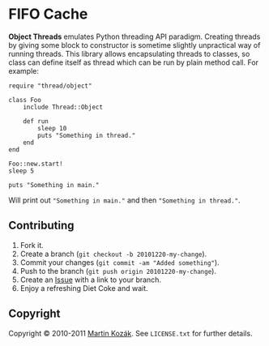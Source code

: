 FIFO Cache
==========

**Object Threads** emulates Python threading API paradigm. Creating
threads by giving some block to constructor is sometime slightly 
unpractical way of running threads. This library allows encapsulating 
threads to classes, so class can define itself as thread which can be 
run by plain method call. For example:

    require "thread/object"

    class Foo
        include Thread::Object
        
        def run
            sleep 10
            puts "Something in thread."
        end
    end
    
    Foo::new.start!
    sleep 5
    
    puts "Something in main."
    
Will print out `"Something in main."` and then `"Something in thread."`.
    
    
Contributing
------------

1. Fork it.
2. Create a branch (`git checkout -b 20101220-my-change`).
3. Commit your changes (`git commit -am "Added something"`).
4. Push to the branch (`git push origin 20101220-my-change`).
5. Create an [Issue][1] with a link to your branch.
6. Enjoy a refreshing Diet Coke and wait.


Copyright
---------

Copyright &copy; 2010-2011 [Martin Kozák][2]. See `LICENSE.txt` for
further details.

[1]: http://github.com/martinkozak/qrpc/issues
[2]: http://www.martinkozak.net/
